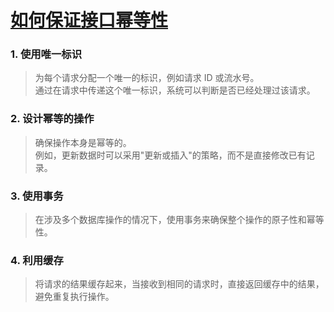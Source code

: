 # [如何保证接口幂等性](https://developer.aliyun.com/article/1588259)

### 1. 使用唯一标识

> 为每个请求分配一个唯一的标识，例如请求 ID 或流水号。  
> 通过在请求中传递这个唯一标识，系统可以判断是否已经处理过该请求。

### 2. 设计幂等的操作

> 确保操作本身是幂等的。  
> 例如，更新数据时可以采用"更新或插入"的策略，而不是直接修改已有记录。

### 3. 使用事务

> 在涉及多个数据库操作的情况下，使用事务来确保整个操作的原子性和幂等性。

### 4. 利用缓存

> 将请求的结果缓存起来，当接收到相同的请求时，直接返回缓存中的结果，避免重复执行操作。